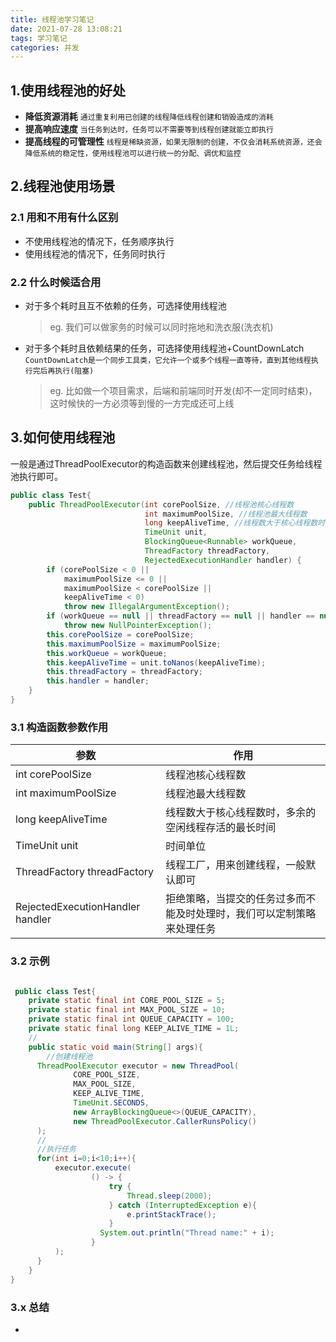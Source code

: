 ```yaml
---
title: 线程池学习笔记
date: 2021-07-28 13:08:21
tags: 学习笔记
categories: 并发
---
```


## 1.使用线程池的好处
* **降低资源消耗**
  `通过重复利用已创建的线程降低线程创建和销毁造成的消耗`
* **提高响应速度**
  `当任务到达时，任务可以不需要等到线程创建就能立即执行`
* **提高线程的可管理性**
  `线程是稀缺资源，如果无限制的创建，不仅会消耗系统资源，还会降低系统的稳定性，使用线程池可以进行统一的分配、调优和监控`
  
## 2.线程池使用场景
### 2.1 用和不用有什么区别
* 不使用线程池的情况下，任务顺序执行
* 使用线程池的情况下，任务同时执行

### 2.2 什么时候适合用
* 对于多个耗时且互不依赖的任务，可选择使用线程池
  > eg. 我们可以做家务的时候可以同时拖地和洗衣服(洗衣机)
* 对于多个耗时且依赖结果的任务，可选择使用线程池+CountDownLatch
  `CountDownLatch是一个同步工具类，它允许一个或多个线程一直等待，直到其他线程执行完后再执行(阻塞)`
  > eg. 比如做一个项目需求，后端和前端同时开发(却不一定同时结束)，这时候快的一方必须等到慢的一方完成还可上线

## 3.如何使用线程池
一般是通过ThreadPoolExecutor的构造函数来创建线程池，然后提交任务给线程池执行即可。
```java
public class Test{
    public ThreadPoolExecutor(int corePoolSize, //线程池核心线程数
                              int maximumPoolSize, //线程池最大线程数
                              long keepAliveTime, //线程数大于核心线程数时，多余的空闲线程存活的最长时间
                              TimeUnit unit,
                              BlockingQueue<Runnable> workQueue,
                              ThreadFactory threadFactory,
                              RejectedExecutionHandler handler) {
        if (corePoolSize < 0 ||
            maximumPoolSize <= 0 ||
            maximumPoolSize < corePoolSize ||
            keepAliveTime < 0)
            throw new IllegalArgumentException();
        if (workQueue == null || threadFactory == null || handler == null)
            throw new NullPointerException();
        this.corePoolSize = corePoolSize;
        this.maximumPoolSize = maximumPoolSize;
        this.workQueue = workQueue;
        this.keepAliveTime = unit.toNanos(keepAliveTime);
        this.threadFactory = threadFactory;
        this.handler = handler;
    }
}
```
### 3.1 构造函数参数作用
|参数|作用|
|-------------|-------------|
|int corePoolSize|线程池核心线程数|
|int maximumPoolSize|线程池最大线程数||
|long keepAliveTime| 线程数大于核心线程数时，多余的空闲线程存活的最长时间|
|TimeUnit unit|时间单位||
|ThreadFactory threadFactory|线程工厂，用来创建线程，一般默认即可|
|RejectedExecutionHandler handler|拒绝策略，当提交的任务过多而不能及时处理时，我们可以定制策略来处理任务|

### 3.2 示例
```java

 public class Test{
    private static final int CORE_POOL_SIZE = 5;
    private static final int MAX_POOL_SIZE = 10;
    private static final int QUEUE_CAPACITY = 100;
    private static final long KEEP_ALIVE_TIME = 1L;
    //
    public static void main(String[] args){
        //创建线程池
      ThreadPoolExecutor executor = new ThreadPool(
              CORE_POOL_SIZE,
              MAX_POOL_SIZE,
              KEEP_ALIVE_TIME,
              TimeUnit.SECONDS,
              new ArrayBlockingQueue<>(QUEUE_CAPACITY),
              new ThreadPoolExecutor.CallerRunsPolicy()
      );
      //
      //执行任务
      for(int i=0;i<10;i++){
          executor.execute(
                  () -> {
                      try {
                          Thread.sleep(2000);
                      } catch (InterruptedException e){
                          e.printStackTrace();
                      }
                    System.out.println("Thread name:" + i);
                  }
          );
      }
    }
}
```


### 3.x 总结
* 


